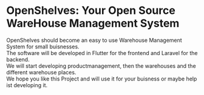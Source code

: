 # OpenShelves: Your Open Source WareHouse Management System
OpenShelves should become an easy to use Warehouse Management System for small buisnesses.  
The software will be developed in Flutter for the frontend and Laravel for the backend.  
We will start developing productmanagement, then the warehouses and the different  warehouse places.  
We hope you like this Project and will use it for your buisness or maybe help ist developing it.
